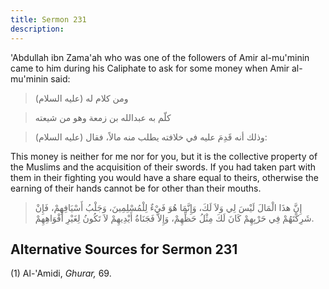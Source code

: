 ```yaml
---
title: Sermon 231
description: 
---
```


'Abdullah ibn Zama'ah who was one of the followers of Amir al-mu\'minin
came to him during his Caliphate to ask for some money when Amir
al-mu\'minin said:

> ومن كلام له (عليه السلام)

> كلّم به عبدالله بن زمعة وهو من شيعته

> وذلك أنه قَدِمَ عليه في خلافته يطلب منه مالاً، فقال (عليه السلام):

This money is neither for me nor for you, but it is the collective
property of the Muslims and the acquisition of their swords. If you had
taken part with them in their fighting you would have a share equal to
theirs, otherwise the earning of their hands cannot be for other than
their mouths.

> إِنَّ هذَا الْمَالَ لَيْسَ لِي وَلاَ لَكَ، وَإِنَّمَا هُوَ فَيْءٌ لِلْمُسْلِمِينَ، وَجَلْبُ أَسْيَافِهِمْ، فَإِنْ
> شَرِكْتَهُمْ فِي حَرْبِهِمْ كَانَ لَكَ مِثْلُ حَظِّهِمْ، وَإِلاَّ فَجَنَاةُ أَيْدِيهِمْ لاَ تَكُونُ لِغَيْرِ
> أَفْوَاهِهِمْ.

## Alternative Sources for Sermon 231

\(1\) Al-\'Amidi, *Ghurar,* 69.